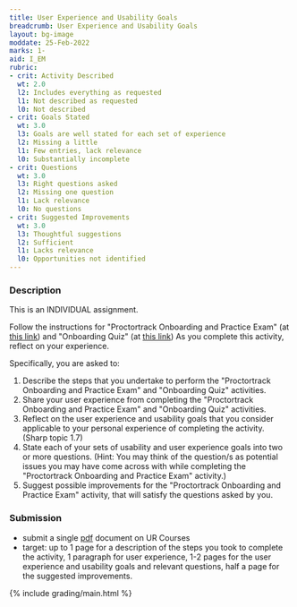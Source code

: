 ```yaml
---
title: User Experience and Usability Goals
breadcrumb: User Experience and Usability Goals
layout: bg-image
moddate: 25-Feb-2022
marks: 1-
aid: I_EM
rubric:
- crit: Activity Described
  wt: 2.0
  l2: Includes everything as requested
  l1: Not described as requested
  l0: Not described
- crit: Goals Stated
  wt: 3.0
  l3: Goals are well stated for each set of experience
  l2: Missing a little
  l1: Few entries, lack relevance
  l0: Substantially incomplete
- crit: Questions
  wt: 3.0
  l3: Right questions asked
  l2: Missing one question
  l1: Lack relevance
  l0: No questions
- crit: Suggested Improvements
  wt: 3.0
  l3: Thoughtful suggestions
  l2: Sufficient
  l1: Lacks relevance
  l0: Opportunities not identified
---
```

### Description

This is an INDIVIDUAL assignment.

Follow the instructions for "Proctortrack Onboarding and Practice Exam" (at [this link](https://urcourses.uregina.ca/course/view.php?id=16143)) and "Onboarding Quiz" (at [this link](https://urcourses.uregina.ca/mod/quiz/view.php?id=1775933))
As you complete this activity, reflect on your experience.

Specifically, you are asked to:

1. Describe the steps that you undertake to perform the "Proctortrack Onboarding and Practice Exam" and "Onboarding Quiz" activities.
1. Share your user experience from completing the "Proctortrack Onboarding and Practice Exam" and "Onboarding Quiz" activities.
1. Reflect on the user experience and usability goals that you consider applicable to your personal experience of completing the activity. (Sharp topic 1.7)
1. State each of your sets of usability and user experience goals into two or more questions. (Hint: You may think of the question/s as potential issues you may have come across with while completing the "Proctortrack Onboarding and Practice Exam" activity.)
1. Suggest possible improvements for the "Proctortrack Onboarding and Practice Exam" activity, that will satisfy the questions asked by you.


### Submission

* submit a single [pdf](https://en.wikipedia.org/wiki/PDF) document on UR Courses
* target: up to 1 page for a description of the steps you took to complete the activity, 1 paragraph for user experience, 1-2 pages for the user experience and usability goals and relevant questions, half a page for the suggested improvements.  


{% include grading/main.html %}
